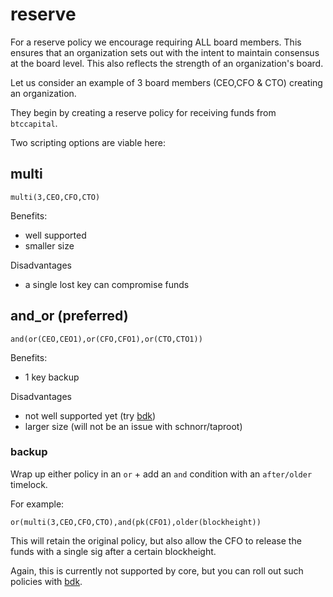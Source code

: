 # reserve

For a reserve policy we encourage requiring ALL board members. This ensures that an organization sets out with the intent to maintain consensus at the board level. This also reflects the strength of an organization's board.

Let us consider an example of 3 board members (CEO,CFO & CTO) creating an organization. 

They begin by creating a reserve policy for receiving funds from `btccapital`.

Two scripting options are viable here:

## multi
```
multi(3,CEO,CFO,CTO)
```

Benefits:
- well supported 
- smaller size

Disadvantages
- a single lost key can compromise funds

## and_or (preferred)
```
and(or(CEO,CEO1),or(CFO,CFO1),or(CTO,CTO1))
```

Benefits:
- 1 key backup

Disadvantages
- not well supported yet (try [bdk](https://bitcoindevkit.org))
- larger size (will not be an issue with schnorr/taproot)



### backup

Wrap up either policy in an `or` + add an `and` condition with an `after/older` timelock.

For example:

```
or(multi(3,CEO,CFO,CTO),and(pk(CFO1),older(blockheight))
```

This will retain the original policy, but also allow the CFO to release the funds with a single sig after a certain blockheight.

Again, this is currently not supported by core, but you can roll out such policies with [bdk](https://bitcoindevkit.org).
